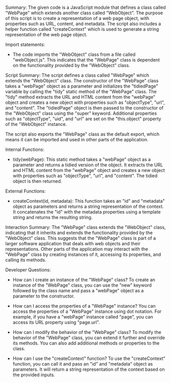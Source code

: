 Summary:
The given code is a JavaScript module that defines a class called "WebPage" which extends another class called "WebObject". The purpose of this script is to create a representation of a web page object, with properties such as URL, content, and metadata. The script also includes a helper function called "createContext" which is used to generate a string representation of the web page object.

Import statements:
- The code imports the "WebObject" class from a file called "webObject.js". This indicates that the "WebPage" class is dependent on the functionality provided by the "WebObject" class.

Script Summary:
The script defines a class called "WebPage" which extends the "WebObject" class. The constructor of the "WebPage" class takes a "webPage" object as a parameter and initializes the "tidiedPage" variable by calling the "tidy" static method of the "WebPage" class. The "tidy" method extracts the URL and HTML content from the "webPage" object and creates a new object with properties such as "objectType", "url", and "content". The "tidiedPage" object is then passed to the constructor of the "WebObject" class using the "super" keyword. Additional properties such as "objectType", "uid", and "url" are set on the "this.object" property of the "WebObject" instance.

The script also exports the "WebPage" class as the default export, which means it can be imported and used in other parts of the application.

Internal Functions:
- tidy(webPage): This static method takes a "webPage" object as a parameter and returns a tidied version of the object. It extracts the URL and HTML content from the "webPage" object and creates a new object with properties such as "objectType", "url", and "content". The tidied object is then returned.

External Functions:
- createContext(id, metadata): This function takes an "id" and "metadata" object as parameters and returns a string representation of the context. It concatenates the "id" with the metadata properties using a template string and returns the resulting string.

Interaction Summary:
The "WebPage" class extends the "WebObject" class, indicating that it inherits and extends the functionality provided by the "WebObject" class. This suggests that the "WebPage" class is part of a larger software application that deals with web objects and their representations. Other parts of the application may interact with the "WebPage" class by creating instances of it, accessing its properties, and calling its methods.

Developer Questions:
- How can I create an instance of the "WebPage" class?
To create an instance of the "WebPage" class, you can use the "new" keyword followed by the class name and pass a "webPage" object as a parameter to the constructor.

- How can I access the properties of a "WebPage" instance?
You can access the properties of a "WebPage" instance using dot notation. For example, if you have a "webPage" instance called "page", you can access its URL property using "page.url".

- How can I modify the behavior of the "WebPage" class?
To modify the behavior of the "WebPage" class, you can extend it further and override its methods. You can also add additional methods or properties to the class.

- How can I use the "createContext" function?
To use the "createContext" function, you can call it and pass an "id" and "metadata" object as parameters. It will return a string representation of the context based on the provided inputs.